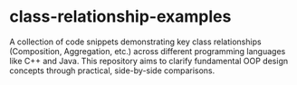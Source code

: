 # class-relationship-examples
A collection of code snippets demonstrating key class relationships (Composition, Aggregation, etc.) across different programming languages like C++ and Java. This repository aims to clarify fundamental OOP design concepts through practical, side-by-side comparisons.

